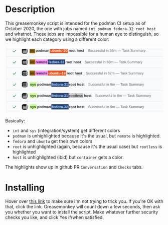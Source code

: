 Description
===========

This greasemonkey script is intended for the podman CI setup as of
October 2020, the one with jobs named `int podman fedora-32 root host`
and whatnot. Those jobs are impossible for a human eye to distinguish,
so we highlight each category using a different color:

![sample image](github-ci-highlight.png)

Basically:
* `int` and `sys` (integration/system) get different colors
* `podman` is unhighlighted because it's the usual, but `remote` is highlighted.
* `fedora` and `ubuntu` get their own colors
* `root` is unhighlighted (again, because it's the usual case) but `rootless` is highlighted
* `host` is unhighlighted (ibid) but `container` gets a color.

The highlights show up in github PR `Conversation` and `Checks` tabs.

Installing
==========

Hover over
[this link](https://raw.githubusercontent.com/edsantiago/greasemonkey/master/github-ci-highlight/github-ci-highlight.user.js)
to make sure I'm not trying to trick you. If you're OK with that,
click the link. Greasemonkey will count down a few seconds, then ask
you whether you want to install the script. Make whatever further
security checks you like, and click Yes if/when satisfied.
